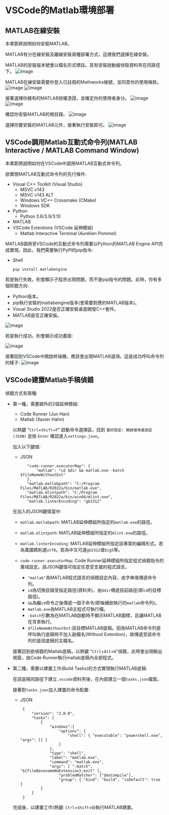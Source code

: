 # VSCode的Matlab環境部署

## MATLAB在線安裝

本章節將說明如何安裝MATLAB。

MATLAB有分在線安裝及離線安裝兩種部署方式，這裡我們選擇在線安裝。

MATLAB的安裝版本號會以檔名形式標註。其有安裝啟動器快取資料夾在同路徑下。
![image](https://github.com/TaiXeflar/vscode_build_sample_repos/blob/main/Markdown%20Image/vscode_matlab_1.png)

MATLAB在線安裝需要你登入已註冊的Mathworks帳號，並同意你的使用條款。
![image](https://github.com/TaiXeflar/vscode_build_sample_repos/blob/main/Markdown%20Image/vscode_matlab_2.png)
![image](https://github.com/TaiXeflar/vscode_build_sample_repos/blob/main/Markdown%20Image/vscode_matlab_3.png)

接著選擇你擁有的MATLAB授權憑證，並確定你的使用者身分。
![image](https://github.com/TaiXeflar/vscode_build_sample_repos/blob/main/Markdown%20Image/vscode_matlab_4.png)
![image](https://github.com/TaiXeflar/vscode_build_sample_repos/blob/main/Markdown%20Image/vscode_matlab_5.png)

確認你安裝MATLAB的根目錄。
![image](https://github.com/TaiXeflar/vscode_build_sample_repos/blob/main/Markdown%20Image/vscode_matlab_6.png)

選擇你要安裝的MATLAB元件，接著執行安裝即可。
![image](https://github.com/TaiXeflar/vscode_build_sample_repos/blob/main/Markdown%20Image/vscode_matlab_7.png)

## VSCode調用Matlab互動式命令列(MATLAB Interactive / MATLAB Command Window)

本章節將說明如何在VSCode中調用MATLAB互動式命令列。

欲實現MATLAB互動式命令列的先行條件:
 - Visual C++ Toolkit (Visual Studio)
     - MSVC v143
     - MSVC v143 ALT
     - Windows VC++ Crossmake (CMake)
     - Windows SDK
 - Python
     - Python 3.8/3.9/3.10
 - MATLAB
 - VSCode Extentions (VSCode 延伸模組)
     - Matlab Interactive Terminal (Aurélien Pommel)

MATLAB調用至VSCode的互動式命令列需要以Python的MATLAB Engine API完成實現。因此，我們需要執行PyPl的pip指令:
 - Shell
     ```
     pip install matlabengine
     ```

若是執行失敗，則會顯示子程序出現問題，而不是pip指令的問題。此時，你有多個除錯方向:
 - Python版本。
 - pip執行安裝的matlabengine版本(會需要對應的MATLAB版本)。
 - Visual Studio 2022是否正確安裝桌面開發C++套件。
 - MATLAB是否正確安裝。

![image](https://github.com/TaiXeflar/vscode_build_sample_repos/blob/main/Markdown%20Image/vscode_matlab_engineAPI_py_debug.png)

若是執行成功，則會顯示成功畫面:

![image](https://github.com/TaiXeflar/vscode_build_sample_repos/blob/main/Markdown%20Image/vscode_matlab_engineAPI_py_0.png)

接著回到VSCode中開啟終端機，應該會出現MATLAB選項。這是成功呼叫命令列的樣子:
![image](https://github.com/TaiXeflar/vscode_build_sample_repos/blob/main/Markdown%20Image/vscode_matlab_extention_terminal.png)

## VSCode建置Matlab手稿偵錯

偵錯方式有兩種:
 - 第一種，需要額外的2個延伸模組:
     - Code Runner (Jun Han)
     - Matlab (Xavier Hahn)

    以熱鍵 "`Ctrl`+`Shift`+`P`" 啟動命令選擇區，找到 `喜好設定: 開啟使用者設定(JSON)` 並按 `Enter` 確認進入`settings.json`。

    加入以下鍵值:
     - JSON
         ```
            "code-runner.executorMap": {
                "matlab": "cd $dir && matlab.exe -batch $fileNameWithoutExt"
            },
            "matlab.matlabpath": "C:/Program Files/MATLAB/R2022a/bin/matlab.exe",
            "matlab.mlintpath": "C:/Program Files/MATLAB/R2022a/bin/win64/mlint.exe",
            "matlab.linterEncoding": "gb2312"
         ```

    在加入的JSON鍵值當中:
    
     - `matlab.matlabpath`: MATLAB延伸模組所指定的`matlab.exe`的路徑。
     - `matlab.mlintpath`: MATLAB延伸模組所指定的`mlint.exe`的路徑。
     - `matlab.linterEncoding`: MATLAB延伸模組所指定該專案的編碼形式。若為萬國碼則選`utf8`。若為中文可選`gb2312`或`big5`等。

     - `code-runner.executorMap`: Code Runner延伸模組所指定程式偵錯指令的廣域設定。該JSON鍵值可指定任意受支援的程式語言。
         - `"matlab"`為MATLAB程式語言的偵錯設定內容，由字串值傳遞命令列。
         - `cd`為切換目錄至指定路徑(資料夾)，由`$dir`傳遞目前路徑(即`cd`的目標路徑)。
         - `&&`為繼`cd`命令之後傳遞一個子命令(即後續欲執行的`matlab`命令列)。
         - `matlab.exe`為MATLAB主程式可執行檔。
         - `-batch`引數為在MATLAB啟動時不顯示MATLAB圖標，且讓MATLAB在背景執行。
         - `$fileNameWithoutExt`:該目標MATLAB底稿。因為MATLAB命令列是呼叫執行底稿時不加入副檔名(Without Extention)，故傳遞至該命令列的是該底稿的主檔名。

    接著回到欲偵錯的Matlab底稿，以熱鍵 "`Ctrl`+`Alt`+`N`"偵錯，此時會出現輸出視窗，由Code Runner執行matlab底稿內全部程式。

 - 第二種，需要以建置工作(Build Tasks)的方式實現執行MATLAB底稿:
    
    在該底稿同路徑下建立`.vscode`資料夾後，在內部建立一個`tasks.json`檔案。

    接著對`tasks.json`加入建置的命令配置:

    - JSON
       ```
        {
            "version": "2.0.0",
            "tasks": [
                {
                    "windows":{
                        "options": {
                            "shell": { "executable": "powershell.exe", "args": [] }
                        }
                    },
                    "type": "shell",
                    "label": "matlab.exe",
                    "command": "matlab.exe",
                    "args": [ "-batch", "${fileBasenameNoExtension};exit" ],
                        "problemMatcher": ["$msCompile"],
                        "group": { "kind": "build", "isDefault": true }
                }
            ]
        }
       ```
    完成後，以建置工作(熱鍵: `Ctrl`+`Shift`+`B`)執行MATLAB建置。